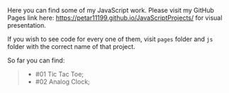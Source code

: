 Here you can find some of my JavaScript work.
Please visit my GitHub Pages link here: https://petar11199.github.io/JavaScriptProjects/ for visual presentation.

If you wish to see code for every one of them, visit `pages` folder and `js` folder with the correct name of that project.

So far you can find:

> - #01 Tic Tac Toe; 
> -  #02 Analog Clock;
